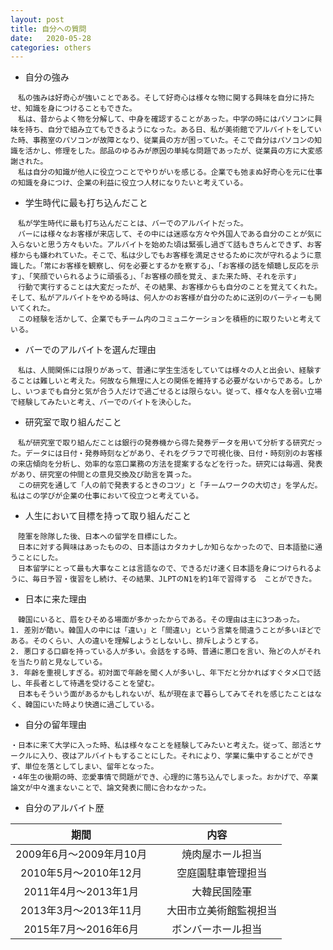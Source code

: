 ```yaml
---
layout: post
title: 自分への質問
date:   2020-05-28
categories: others
---
```


* 自分の強み

```
　私の強みは好奇心が強いことである。そして好奇心は様々な物に関する興味を自分に持たせ、知識を身につけることもできた。
　私は、昔からよく物を分解して、中身を確認することがあった。中学の時にはパソコンに興味を持ち、自分で組み立てもできるようになった。ある日、私が美術館でアルバイトをしていた時、事務室のパソコンが故障となり、従業員の方が困っていた。そこで自分はパソコンの知識を活かし、修理をした。部品のゆるみが原因の単純な問題であったが、従業員の方に大変感謝された。
　私は自分の知識が他人に役立つことでやりがいを感じる。企業でも弛まぬ好奇心を元に仕事の知識を身につけ、企業の利益に役立つ人材になりたいと考えている。
```

* 学生時代に最も打ち込んだこと

```
　私が学生時代に最も打ち込んだことは、バーでのアルバイトだった。
　バーには様々なお客様が来店して、その中には迷惑な方々や外国人である自分のことが気に入らないと思う方々もいた。アルバイトを始めた頃は緊張し過ぎて話もきちんとできず、お客様からも嫌われていた。そこで、私は少しでもお客様を満足させるために次が守れるように意識した。「常にお客様を観察し、何を必要とするかを察する」、「お客様の話を傾聴し反応を示す」、「笑顔でいられるように頑張る」、「お客様の顔を覚え、また来た時、それを示す」
　行動で実行することは大変だったが、その結果、お客様からも自分のことを覚えてくれた。そして、私がアルバイトをやめる時は、何人かのお客様が自分のために送別のパーティーも開いてくれた。
　この経験を活かして、企業でもチーム内のコミュニケーションを積極的に取りたいと考えている。
```

* バーでのアルバイトを選んだ理由

```
　私は、人間関係には限りがあって、普通に学生生活をしていては様々の人と出会い、経験することは難しいと考えた。何故なら無理に人との関係を維持する必要がないからである。しかし、いつまでも自分と気が合う人だけで過ごせるとは限らない。従って、様々な人を弱い立場で経験してみたいと考え、バーでのバイトを決心した。
```

* 研究室で取り組んだこと

```
　私が研究室で取り組んだことは銀行の発券機から得た発券データを用いて分析する研究だった。データには日付・発券時刻などがあり、それをグラフで可視化後、日付・時刻別のお客様の来店傾向を分析し、効率的な窓口業務の方法を提案するなどを行った。研究には毎週、発表があり、研究室の仲間との意見交換及び助言を貰った。
　この研究を通して「人の前で発表するときのコツ」と「チームワークの大切さ」を学んだ。私はこの学びが企業の仕事において役立つと考えている。
```

* 人生において目標を持って取り組んだこと

```
　陸軍を除隊した後、日本への留学を目標にした。
　日本に対する興味はあったものの、日本語はカタカナしか知らなかったので、日本語塾に通うことにした。
　日本留学にとって最も大事なことは言語なので、できるだけ速く日本語を身につけられるように、毎日予習・復習をし続け、その結果、JLPTのN1を約1年で習得する　ことができた。
```

* 日本に来た理由

```
　韓国にいると、眉をひそめる場面が多かったからである。その理由は主に3つあった。
1. 差別が酷い。韓国人の中には「違い」と「間違い」という言葉を間違うことが多いほどである。そのくらい、人の違いを理解しようとしないし、排斥しようとする。
2. 悪口する口癖を持っている人が多い。会話をする時、普通に悪口を言い、殆どの人がそれを当たり前と見なしている。
3. 年齢を重視しすぎる。初対面で年齢を聞く人が多いし、年下だと分かればすぐタメ口で話し、年長者として待遇を受けることを望む。
　日本もそういう面があるかもしれないが、私が現在まで暮らしてみてそれを感じたことはなく、韓国にいた時より快適に過ごしている。
```

* 自分の留年理由

```
・日本に来て大学に入った時、私は様々なことを経験してみたいと考えた。従って、部活とサークルに入り、夜はアルバイトもすることにした。それにより、学業に集中することができず、単位を落としてしまい、留年となった。
・4年生の後期の時、恋愛事情で問題ができ、心理的に落ち込んでしまった。おかげで、卒業論文が中々進まないことで、論文発表に間に合わなかった。
```

* 自分のアルバイト歴

|期間|内容|
|:-:|:-:|
|2009年6月～2009年月10月 |　焼肉屋ホール担当|
|2010年5月～2010年12月 |　空庭園駐車管理担当|
|2011年4月～2013年1月 |　大韓民国陸軍|
|2013年3月～2013年11月 |　大田市立美術館監視担当|
|2015年7月～2016年6月 | ボンバーホール担当|

